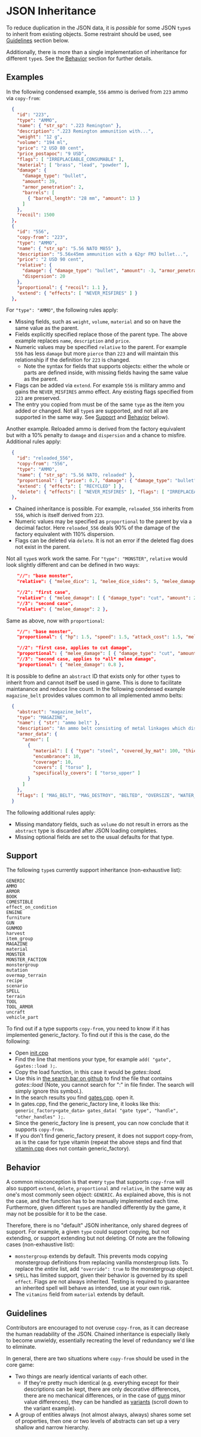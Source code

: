 # JSON Inheritance

To reduce duplication in the JSON data, it is *possible* for some JSON `type`s to inherit from existing objects.  Some restraint should be used, see [Guidelines](#guidelines) section below.

Additionally, there is more than a single implementation of inheritance for different `type`s.  See the [Behavior](#behavior) section for further details.

## Examples

In the following condensed example, `556` ammo is derived from `223` ammo via `copy-from`:

```json
  {
    "id": "223",
    "type": "AMMO",
    "name": { "str_sp": ".223 Remington" },
    "description": ".223 Remington ammunition with...",
    "weight": "12 g",
    "volume": "194 ml",
    "price": "2 USD 80 cent",
    "price_postapoc": "9 USD",
    "flags": [ "IRREPLACEABLE_CONSUMABLE" ],
    "material": [ "brass", "lead", "powder" ],
    "damage": {
      "damage_type": "bullet",
      "amount": 39,
      "armor_penetration": 2,
      "barrels": [
        { "barrel_length": "28 mm", "amount": 13 }
      ]
    },
    "recoil": 1500
  },
  {
    "id": "556",
    "copy-from": "223",
    "type": "AMMO",
    "name": { "str_sp": "5.56 NATO M855" },
    "description": "5.56x45mm ammunition with a 62gr FMJ bullet...",
    "price": "2 USD 90 cent",
    "relative": {
      "damage": { "damage_type": "bullet", "amount": -3, "armor_penetration": 10 },
      "dispersion": 20
    },
    "proportional": { "recoil": 1.1 },
    "extend": { "effects": [ "NEVER_MISFIRES" ] }
  },
```

For `"type": "AMMO"`, the following rules apply:

* Missing fields, such as `weight`, `volume`, `material` and so on have the same value as the parent.
* Fields explicitly specified replace those of the parent type.  The above example replaces `name`, `description` and `price`.
* Numeric values may be specified `relative` to the parent.  For example `556` has less `damage` but more `pierce` than `223` and will maintain this relationship if the definition for `223` is changed.
  * Note the syntax for fields that supports objects: either the whole or parts are defined inside, with missing fields having the same value as the parent.
* Flags can be added via `extend`.  For example `556` is military ammo and gains the `NEVER_MISFIRES` ammo effect.  Any existing flags specified from `223` are preserved.
* The entry you copied from must be of the same `type` as the item you added or changed.  Not all `type`s are supported, and not all are supported in the same way.  See [Support](#support) and [Behavior](#behavior) below).


Another example.  Reloaded ammo is derived from the factory equivalent but with a 10% penalty to `damage` and `dispersion` and a chance to misfire.  Additional rules apply:

```json
  {
    "id": "reloaded_556",
    "copy-from": "556",
    "type": "AMMO",
    "name": { "str_sp": "5.56 NATO, reloaded" },
    "proportional": { "price": 0.7, "damage": { "damage_type": "bullet", "amount": 0.9 }, "dispersion": 1.1 },
    "extend": { "effects": [ "RECYCLED" ] },
    "delete": { "effects": [ "NEVER_MISFIRES" ], "flags": [ "IRREPLACEABLE_CONSUMABLE" ] }
  },
```

* Chained inheritance is possible.  For example, `reloaded_556` inherits from `556`, which is itself derived from `223`.
* Numeric values may be specified as `proportional` to the parent by via a decimal factor.  Here `reloaded_556` deals 90% of the damage of the factory equivalent with 110% dispersion.
* Flags can be deleted via `delete`.  It is not an error if the deleted flag does not exist in the parent.


Not all `type`s work work the same.  For `"type": "MONSTER"`, `relative` would look slightly different and can be defined in two ways:

```json
    "//": "base monster",
    "relative": { "melee_dice": 1, "melee_dice_sides": 5, "melee_damage": 2 },

    "//2": "first case",
    "relative": { "melee_damage": [ { "damage_type": "cut", "amount": 2 } ] }
    "//3": "second case",
    "relative": { "melee_damage": 2 },
```

Same as above, now with `proportional`:

```json
    "//": "base monster",
    "proportional": { "hp": 1.5, "speed": 1.5, "attack_cost": 1.5, "melee_damage": 0.8 },

    "//2": "first case, applies to cut damage",
    "proportional": { "melee_damage": [ { "damage_type": "cut", "amount": 0.8 } ] },
    "//3": "second case, applies to *all* melee damage",
    "proportional": { "melee_damage": 0.8 },
```


It is possible to define an `abstract` ID that exists only for other `type`s to inherit from and cannot itself be used in game.  This is done to facilitate maintanance and reduce line count.  In the following condensed example `magazine_belt` provides values common to all implemented ammo belts:

```json
  {
    "abstract": "magazine_belt",
    "type": "MAGAZINE",
    "name": { "str": "ammo belt" },
    "description": "An ammo belt consisting of metal linkages which disintegrate upon firing.",
    "armor_data": {
      "armor": [
        {
          "material": [ { "type": "steel", "covered_by_mat": 100, "thickness": 0.1 } ],
          "encumbrance": 10,
          "coverage": 10,
          "covers": [ "torso" ],
          "specifically_covers": [ "torso_upper" ]
        }
      ]
    },
    "flags": [ "MAG_BELT", "MAG_DESTROY", "BELTED", "OVERSIZE", "WATER_FRIENDLY", "ZERO_WEIGHT" ]
  }
```

The following additional rules apply:

* Missing mandatory fields, such as `volume` do not result in errors as the `abstract` type is discarded after JSON loading completes.
* Missing optional fields are set to the usual defaults for that type.


## Support

The following `type`s currently support inheritance (non-exhaustive list):

```
GENERIC
AMMO
ARMOR
BOOK
COMESTIBLE
effect_on_condition
ENGINE
furniture
GUN
GUNMOD
harvest
item_group
MAGAZINE
material
MONSTER
MONSTER_FACTION
monstergroup
mutation
overmap_terrain
recipe
scenario
SPELL
terrain
TOOL
TOOL_ARMOR
uncraft
vehicle_part
```

To find out if a type supports `copy-from`, you need to know if it has implemented generic_factory.  To find out if this is the case, do the following:
* Open [init.cpp](https://github.com/CleverRaven/Cataclysm-DDA/tree/master/src/init.cpp)
* Find the line that mentions your type, for example `add( "gate", &gates::load );`.
* Copy the load function, in this case it would be *gates::load*.
* Use this in [the search bar on github](https://github.com/CleverRaven/Cataclysm-DDA/search?q=%22gates%3A%3Aload%22&unscoped_q=%22gates%3A%3Aload%22&type=Code) to find the file that contains *gates::load* (Note, you cannot search for ":" in file finder.  The search will simply ignore this symbol.).
* In the search results you find [gates.cpp](https://github.com/CleverRaven/Cataclysm-DDA/tree/master/src/gates.cpp). open it.
* In gates.cpp, find the generic_factory line, it looks like this: `generic_factory<gate_data> gates_data( "gate type", "handle", "other_handles" );`.
* Since the generic_factory line is present, you can now conclude that it supports `copy-from`.
* If you don't find generic_factory present, it does not support copy-from, as is the case for type vitamin (repeat the above steps and find that [vitamin.cpp](https://github.com/CleverRaven/Cataclysm-DDA/tree/master/src/vitamin.cpp) does not contain generic_factory).


## Behavior

A common misconception is that every `type` that supports `copy-from` will also support `extend`, `delete`, `proportional` and `relative`, in the same way as one's most commonly seen object: `GENERIC`.  As explained above, this is not the case, and the function has to be manually implemented each time.  Furthermore, given different `type`s are handled differently by the game, it may not be possible for it to be the case.

Therefore, there is no "default" JSON inheritance, only shared degrees of support.  For example, a given `type` could support copying, but not extending, or support extending but not deleting.  Of note are the following cases (non-exhaustive list):
* `monstergroup` extends by default.  This prevents mods copying monstergroup definitions from replacing vanilla monstergroup lists.  To replace the *entire* list, add `"override": true` to the monstergroup object.
* `SPELL` has limited support, given their behavior is governed by its spell `effect`.  Flags are not always inherited.  Testing is required to guarantee an inherited spell will behave as intended, use at your own risk.
* The `vitamins` field from `material` extends by default.


## Guidelines

Contributors are encouraged to not overuse `copy-from`, as it can decrease the human readability of the JSON.  Chained inheritance is especially likely to become unwieldy, essentially recreating the level of redundancy we'd like to eliminate.

In general, there are two situations where `copy-from` should be used in the core game:

* Two things are nearly identical variants of each other.
  * If they're pretty much identical (e.g. everything except for their descriptions can be kept, there are only decorative differences, there are no mechanical differences, or in the case of [guns](GUN_NAMING_AND_INCLUSION.md#difference-threshold) minor value differences), they can be handled as [variants](JSON_INFO.md#snippets) (scroll down to the variant example).
* A group of entities always (not almost always, always) shares some set of properties, then one or two levels of abstracts can set up a very shallow and narrow hierarchy.
